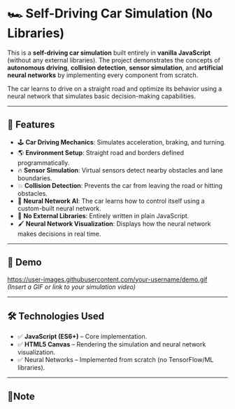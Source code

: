 # 🏎️ Self-Driving Car Simulation (No Libraries)  

This is a **self-driving car simulation** built entirely in **vanilla JavaScript** (without any external libraries). The project demonstrates the concepts of **autonomous driving**, **collision detection**, **sensor simulation**, and **artificial neural networks** by implementing every component from scratch.  

The car learns to drive on a straight road and optimize its behavior using a neural network that simulates basic decision-making capabilities.  

---

## 🚀 Features
- 🕹️ **Car Driving Mechanics**: Simulates acceleration, braking, and turning.
- 🌎 **Environment Setup**: Straight road and borders defined programmatically.
- 🔥 **Sensor Simulation**: Virtual sensors detect nearby obstacles and lane boundaries.
- 💥 **Collision Detection**: Prevents the car from leaving the road or hitting obstacles.
- 🧠 **Neural Network AI**: The car learns how to control itself using a custom-built neural network.
- 🖤 **No External Libraries**: Entirely written in plain JavaScript.
- 🖌️ **Neural Network Visualization**: Displays how the neural network makes decisions in real time.  

---

## 🎥 Demo
https://user-images.githubusercontent.com/your-username/demo.gif  
*(Insert a GIF or link to your simulation video)*  

---

## 🛠️ Technologies Used
- ✅ **JavaScript (ES6+)** – Core implementation.  
- ✅ **HTML5 Canvas** – Rendering the simulation and neural network visualization.  
- ✅ Neural Networks – Implemented from scratch (no TensorFlow/ML libraries).  

---

## 📝Note

